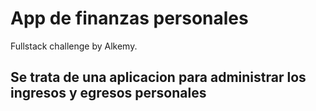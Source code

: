# App de finanzas personales

Fullstack challenge by Alkemy.

## Se trata de una aplicacion para administrar los ingresos y egresos personales
